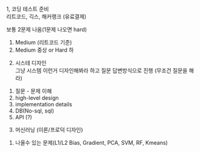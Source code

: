 

1, 코딩 테스트 준비</br>
리트코드, 긱스, 해커랭크 (유료결제)</br>

보통 2문제 나옴(1문제 나오면 hard)</br>
1) Medium (리트코드 기준)</br>
2) Medium 중상 or Hard 하</br>

2. 시스테 디자인</br>
그냥 시스템 이런거 디자인해봐라 하고 질문 답변방식으로 진행 (무조건 질문을 해라)</br>
1) 질문 - 문제 이해</br>
2) high-level design</br>
3) implementation details</br>
4) DB(No-sql, sql)</br>
5) API (?)</br>

3. 머신러닝 (이론/프로덕 디자인)</br>
1) 나올수 있는 문제(L1/L2 Bias, Gradient, PCA, SVM, RF, Kmeans)</br>


